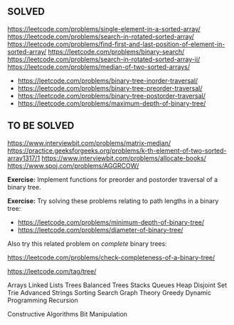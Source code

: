 ## SOLVED

https://leetcode.com/problems/single-element-in-a-sorted-array/
https://leetcode.com/problems/search-in-rotated-sorted-array/
https://leetcode.com/problems/find-first-and-last-position-of-element-in-sorted-array/
https://leetcode.com/problems/binary-search/
https://leetcode.com/problems/search-in-rotated-sorted-array-ii/
https://leetcode.com/problems/median-of-two-sorted-arrays/
* https://leetcode.com/problems/binary-tree-inorder-traversal/
* https://leetcode.com/problems/binary-tree-preorder-traversal/
* https://leetcode.com/problems/binary-tree-postorder-traversal/
* https://leetcode.com/problems/maximum-depth-of-binary-tree/

## TO BE SOLVED 

https://www.interviewbit.com/problems/matrix-median/
https://practice.geeksforgeeks.org/problems/k-th-element-of-two-sorted-array1317/1
https://www.interviewbit.com/problems/allocate-books/
https://www.spoj.com/problems/AGGRCOW/

**Exercise:** Implement functions for preorder and postorder traversal of a binary tree.


**Exercise:** Try solving these problems relating to path lengths in a binary tree:

* https://leetcode.com/problems/minimum-depth-of-binary-tree/
* https://leetcode.com/problems/diameter-of-binary-tree/

Also try this related problem on *complete* binary trees: 

https://leetcode.com/problems/check-completeness-of-a-binary-tree/

https://leetcode.com/tag/tree/








Arrays
Linked Lists
Trees
Balanced Trees
Stacks
Queues
Heap
Disjoint Set
Trie
Advanced
Strings
Sorting
Search
Graph Theory
Greedy
Dynamic Programming
Recursion


Constructive Algorithms
Bit Manipulation



















